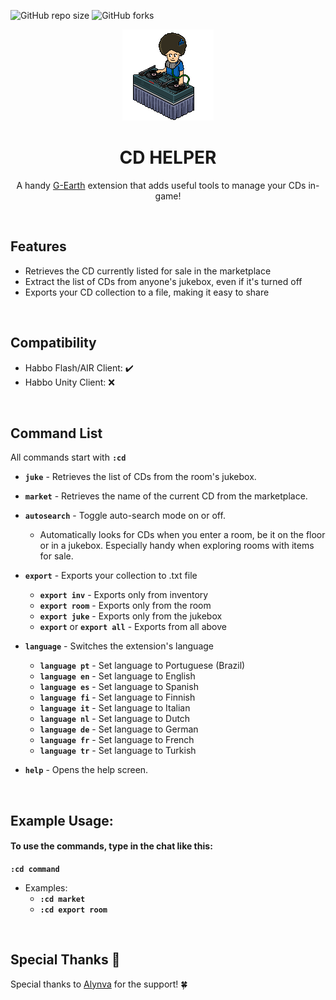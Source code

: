 ![GitHub repo size](https://img.shields.io/github/issues/jonnymariani/cdhelper?style=for-the-badge)
![GitHub forks](https://img.shields.io/github/forks/jonnymariani/cdhelper?style=for-the-badge)
<br>

<div align="center">
  <a href="#"><img src="https://github.com/jonnymariani/cdhelper/blob/main/resources/habbodj.gif" alt="Logo"></a>
  <h1 align="center">CD HELPER</h3>

  <p align="center">
    A handy <a href="https://github.com/sirjonasxx/G-Earth" target="_blank">G-Earth</a> extension that adds useful tools to manage your CDs in-game!
  </p>
    
  <br>
</div>

## Features
* Retrieves the CD currently listed for sale in the marketplace
* Extract the list of CDs from anyone's jukebox, even if it's turned off
* Exports your CD collection to a file, making it easy to share

<br>

## Compatibility
* Habbo Flash/AIR Client: ✔️
* Habbo Unity Client: ❌

<br>

## Command List

All commands start with **`:cd`**

* **`juke`** - Retrieves the list of CDs from the room's jukebox.

* **`market`** - Retrieves the name of the current CD from the marketplace.

* **`autosearch`** - Toggle auto-search mode on or off.
  * Automatically looks for CDs when you enter a room, be it on the floor or in a jukebox. Especially handy when exploring rooms with items for sale.

* **`export`** - Exports your collection to .txt file 
  * **`export inv`** - Exports only from inventory 
  * **`export room`** - Exports only from the room
  * **`export juke`** - Exports only from the jukebox
  * **`export`** or **`export all`** - Exports from all above

* **`language`** - Switches the extension's language
  * **`language pt`** - Set language to Portuguese (Brazil)
  * **`language en`** - Set language to English
  * **`language es`** - Set language to Spanish
  * **`language fi`** - Set language to Finnish
  * **`language it`** - Set language to Italian
  * **`language nl`** - Set language to Dutch
  * **`language de`** - Set language to German
  * **`language fr`** - Set language to French
  * **`language tr`** - Set language to Turkish

* **`help`** - Opens the help screen.
  
<br>

## Example Usage:
#### To use the commands, type in the chat like this:
**`:cd command`**
* Examples:
  * **`:cd market`**
  * **`:cd export room`**
<br>

## Special Thanks 🙏

Special thanks to [Alynva](https://github.com/alynva) for the support! 🍀
